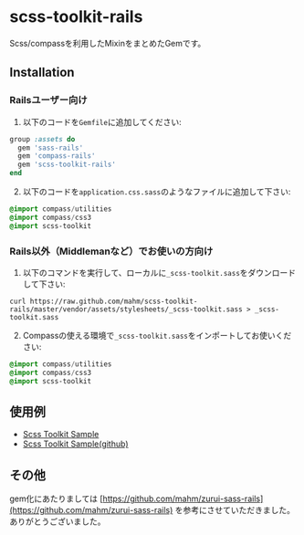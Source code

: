 # scss-toolkit-rails

Scss/compassを利用したMixinをまとめたGemです。

## Installation

### Railsユーザー向け

1) 以下のコードを`Gemfile`に追加してください:

```ruby
group :assets do
  gem 'sass-rails'
  gem 'compass-rails'
  gem 'scss-toolkit-rails'
end
```

2) 以下のコードを`application.css.sass`のようなファイルに追加して下さい:

```sass
@import compass/utilities
@import compass/css3
@import scss-toolkit
```

### Rails以外（Middlemanなど）でお使いの方向け

1) 以下のコマンドを実行して、ローカルに`_scss-toolkit.sass`をダウンロードして下さい:

```
curl https://raw.github.com/mahm/scss-toolkit-rails/master/vendor/assets/stylesheets/_scss-toolkit.sass > _scss-toolkit.sass
```

2) Compassの使える環境で`_scss-toolkit.sass`をインポートしてお使いください:

```sass
@import compass/utilities
@import compass/css3
@import scss-toolkit
```


## 使用例

* [Scss Toolkit Sample](http://scss-toolkit-sample.herokuapp.com/)
* [Scss Toolkit Sample(github)](https://github.com/dentaq/scss-toolkit-sample)


## その他

gem化にあたりましては
[https://github.com/mahm/zurui-sass-rails](https://github.com/mahm/zurui-sass-rails)
を参考にさせていただきました。ありがとうございました。
